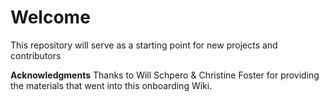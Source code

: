 # Welcome
This repository will serve as a starting point for new projects and contributors

**Acknowledgments**
Thanks to Will Schpero & Christine Foster for providing the materials that went into this onboarding Wiki.
